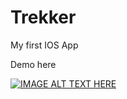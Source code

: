 # Trekker
My first IOS App 

Demo here 

[![IMAGE ALT TEXT HERE](http://img.youtube.com/vi/RGSIQ5LoKuU/0.jpg)](https://j.gifs.com/w0p68R.gif)
